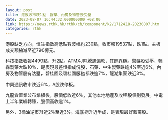 ```yaml
---
layout: post
title: 港股收市跌1點　醫藥、內房及物管股受壓
date: 2023-08-07 16:44:32.000000000 +08:00
link: https://news.rthk.hk/rthk/ch/component/k2/1712418-20230807.htm
categories: rthk
---
```


港股缺乏方向，恒生指數高低點數波幅約230點，收市報19537點，跌1點。主板成交額縮減至近790億元。

科技指數收報4499點，升2點。ATMXJ除騰訊偏軟，其餘靠穩。醫藥股受壓，翰森製藥大跌10%，是表現最差恒指成份股，石藥、中生製藥跌逾4%至近6%。內房及物管股有沽壓，碧桂園及碧桂園服務都跌逾7%，龍湖集團跌近3%。

中興通訊收市跌近6%，A股跌停板。

九龍倉置業公布業績後，股價低收近6%，其他本地地產及收租股個別發展。中電上半年業績轉賺，股價高收逾1%。

另外，3桶油逆市升近2%至近3%。海底撈升近半成，是表現最好藍籌股。
